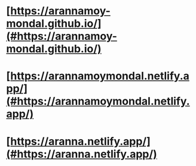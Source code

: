 # [https://arannamoy-mondal.github.io/](#https://arannamoy-mondal.github.io/)
# [https://arannamoymondal.netlify.app/](#https://arannamoymondal.netlify.app/)
# [https://aranna.netlify.app/](#https://aranna.netlify.app/)